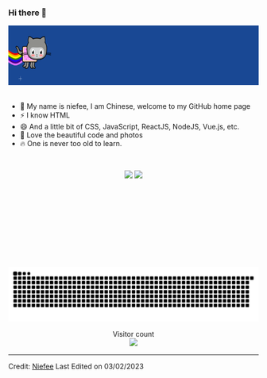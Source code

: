 ### Hi there 👋


<div align="center">
    <img src="https://raw.githubusercontent.com/Niefee/niefee/master/assets/fly.webp" height="120px" />
</div>

<br/>

- 🌱 My name is niefee, I am Chinese, welcome to my GitHub home page
- ⚡ I know HTML
- 😄 And a little bit of CSS, JavaScript, ReactJS, NodeJS, Vue.js, etc.
- 💖 Love the beautiful code and photos
- 🔥 One is never too old to learn.

<br/>

<p align="center" style="height: 180px;">
    <img style="height:10rem" src="https://github-readme-stats.vercel.app/api?username=Niefee&bg_color=30,e96443,904e95&title_color=fff&text_color=fff&show_icons=true&theme=radical" />
    <img style="height:10rem;" src="https://github-readme-streak-stats.herokuapp.com/?user=Niefee&theme=radical&show_icons=true&border=e4e2e2" />
</p>

<div align="center">
    <picture align="center">
      <source media="(prefers-color-scheme: dark)" srcset="https://raw.githubusercontent.com/Niefee/niefee/master/assets/github-contribution-grid-snake.svg">
      <source media="(prefers-color-scheme: light)" srcset="https://raw.githubusercontent.com/Niefee/niefee/master/assets/github-contribution-grid-snake.svg">
      <img alt="github contribution grid snake animation" src="https://raw.githubusercontent.com/Niefee/niefee/master/assets/github-contribution-grid-snake.svg">
    </picture>
</div>


<p align="center"> 
  <div align="center">Visitor count</div>
  <div align="center">
    <img src="https://profile-counter.glitch.me/Niefee/count.svg"/>
  </div> 
</p>

------

Credit: [Niefee](https://github.com/Niefee)
Last Edited on 03/02/2023



